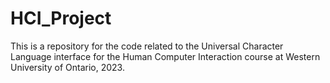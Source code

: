 # HCI_Project
This is a repository for the code related to the Universal Character Language interface for the Human Computer Interaction course at Western University of Ontario, 2023. 
